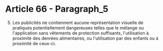 # Article 66 - Paragraph_5

5. Les publicités ne contiennent aucune représentation visuelle de pratiques potentiellement dangereuses telles que le mélange ou l'application sans vêtements de protection suffisants, l'utilisation à proximité des denrées alimentaires, ou l'utilisation par des enfants ou à proximité de ceux-ci.
